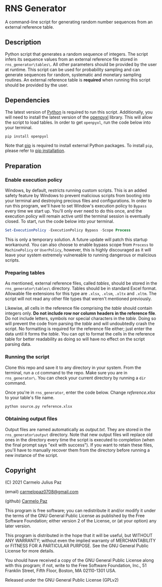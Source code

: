# RNS Generator
A command-line script for generating random number sequences from an external reference table.

## Description
Python script that generates a random sequence of integers. The script infers its sequence values from an external reference file stored in `rns_generator\tables\`. All other parameters should be provided by the user at runtime. This script can be used for probability sampling and can generate sequences for random, systematic and monetary sampling routines. An external reference table is **required** when running this script should be provided by the user.

## Dependencies
The latest version of [Python](https://www.python.org/downloads/) is required to run this script. Additionally, you will need to install the latest version of the [openpyxl](https://pypi.org/project/openpyxl/) library. This will allow the script to load tables. In order to get `openpyxl`, run the code below into your terminal.

```python
pip install openpyxl
```

Note that [pip](https://pypi.org/project/pip/) is required to install external Python packages. To install `pip`, please refer to [pip installation](https://pip.pypa.io/en/stable/installation/).

## Preparation
### Enable execution policy
Windows, by default, restricts running custom scripts. This is an added safety feature by Windows to prevent malicious scripts from booting into your terminal and destroying precious files and configurations. In order to run this program, we'll have to set Window's execution policy to `Bypass` every time we start up. You'll only ever need to do this once, and the execution policy will remain active until the terminal session is eventually closed. To start, run the code below into your terminal.

```powershell
Set-ExecutionPolicy -ExecutionPolicy Bypass -Scope Process
```

This is only a temporary solution. A future update will patch this startup workaround. You can also choose to enable bypass scope from `Process` to `MachinePolicy` or `UserPolicy`, however, this is highly discouraged as it will leave your system extremely vulnereable to running dangerous or malicious scripts. 

### Preparing tables
As mentioned, external reference files, called *tables*, should be stored in the `rns_generator\tables\` directory. Tables should be in standard Excel format. Allowable file extensions for this type are `.xlsx`, `.xlsm`, `.xltx` and `.xltm`. The script will not read any other file types that weren't mentioned previously.

Likewise, all cells in the reference file comprising the *table* should contain integers only. **Do not include row nor column headers in the reference file**. Do not include letters, symbols nor special characters in the *table*. Doing so will prevent the code from parsing the *table* and will undoubtedly crash the script. No formatting is required for the reference file either; just enter the data until it forms the *table*. You can opt to format the cells in the reference table for better readability as doing so will have no effect on the script parsing data.

### Running the script
Clone this repo and save it to any directory in your system. From the terminal, run a `cd` command to the repo. Make sure you are in `rns_generator\`. You can check your current directory by running a `dir` command. 

Once you're in `rns_generator`, enter the code below. Change *reference.xlsx* to your table's file name.

```python
python source.py reference.xlsx
```

### Obtaining output files
Output files are named automatically as *output.txt*. They are stored in the `rns_generator\output` directory. Note that new output files will replace old ones in the directory every time the script is executed to completion (when the final prompt says "exit with success"). If you want to retain these files, you'll have to manually recover them from the directory before running a new instance of the script.

## Copyright
(C) 2021 Carmelo Julius Paz

(email) carmelopaz0708@gmail.com

(github) [Carmelo Paz](https://github.com/carmelopaz0708)


This program is free software; you can redistribute it and/or modify it under the terms of the GNU General Public License as published by the Free Software Foundation; either version 2 of the License, or (at your option) any later version.

This program is distributed in the hope that it will be useful, but WITHOUT ANY WARRANTY; without even the implied warranty of MERCHANTABILITY or FITNESS FOR A PARTICULAR PURPOSE. See the GNU General Public License for more details.

You should have received a copy of the GNU General Public License along with this program; if not, write to the Free Software Foundation, Inc., 51 Franklin Street, Fifth Floor, Boston, MA 02110-1301 USA.

Released under the GNU General Public License (GPLv2)
